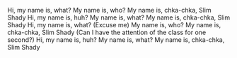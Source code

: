 Hi, my name is, what? My name is, who?
My name is, chka-chka, Slim Shady
Hi, my name is, huh? My name is, what?
My name is, chka-chka, Slim Shady
Hi, my name is, what? (Excuse me) My name is, who?
My name is, chka-chka, Slim Shady
(Can I have the attention of the class for one second?)
Hi, my name is, huh? My name is, what?
My name is, chka-chka, Slim Shady
